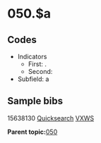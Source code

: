 # 050.$a

## Codes

-   Indicators
    -   First: .
    -   Second:
-   Subfield: a

## Sample bibs

15638130 [Quicksearch](https://search.library.yale.edu/catalog/15638130) [VXWS](http://prodorbis.library.yale.edu:7014/vxws/GetHoldingsService?bibId=15638130)

**Parent topic:**[050](../../tags/050/050.md)

